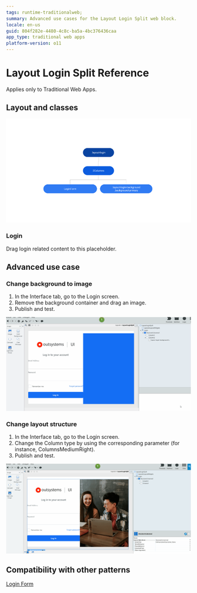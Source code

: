 ```yaml
---
tags: runtime-traditionalweb;
summary: Advanced use cases for the Layout Login Split web block.
locale: en-us
guid: 804f282e-4480-4c8c-ba5a-4bc376436caa
app_type: traditional web apps
platform-version: o11
---
```


# Layout Login Split Reference

<div class="info" markdown="1">

Applies only to Traditional Web Apps.

</div>

## Layout and classes

![](<images/layout-loginsplit-1-diag.png>)

### Login

Drag login related content to this placeholder.

## Advanced use case

### Change background to image

1. In the Interface tab, go to the Login screen.
1. Remove the background container and drag an image.
1. Publish and test.

![](<images/layout-loginsplit-1-ss.gif?width=600>)

### Change layout structure

1. In the Interface tab, go to the Login screen.
1. Change the Column type by using the corresponding parameter (for instance, ColumnsMediumRight).
1. Publish and test.

![](<images/layout-loginsplit-2-ss.gif?width=600>)

## Compatibility with other patterns

[Login Form](loginform.md)
